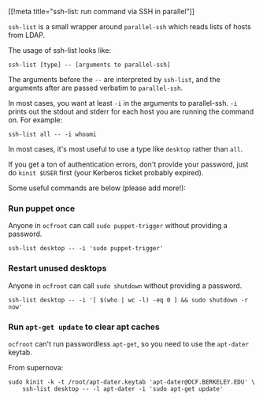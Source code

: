 [[!meta title="ssh-list: run command via SSH in parallel"]]

`ssh-list` is a small wrapper around `parallel-ssh` which reads lists of hosts
from LDAP.

The usage of ssh-list looks like:

    ssh-list [type] -- [arguments to parallel-ssh]

The arguments before the `--` are interpreted by `ssh-list`, and the arguments
after are passed verbatim to `parallel-ssh`.

In most cases, you want at least `-i` in the arguments to parallel-ssh. `-i` prints
out the stdout and stderr for each host you are running the command on. For example:

    ssh-list all -- -i whoami

In most cases, it's most useful to use a type like `desktop` rather than `all`.

If you get a ton of authentication errors, don't provide your password, just do
`kinit $USER` first (your Kerberos ticket probably expired).

Some useful commands are below (please add more!):


### Run puppet once

Anyone in `ocfroot` can call `sudo puppet-trigger` without providing a
password.

    ssh-list desktop -- -i 'sudo puppet-trigger'


### Restart unused desktops

Anyone in `ocfroot` can call `sudo shutdown` without providing a password.

    ssh-list desktop -- -i '[ $(who | wc -l) -eq 0 ] && sudo shutdown -r now'


### Run `apt-get update` to clear apt caches

`ocfroot` can't run passwordless `apt-get`, so you need to use the `apt-dater`
keytab.

From supernova:

    sudo kinit -k -t /root/apt-dater.keytab 'apt-dater@OCF.BERKELEY.EDU' \
        ssh-list desktop -- -l apt-dater -i 'sudo apt-get update'
